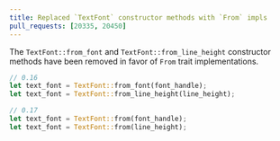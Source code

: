 ```yaml
---
title: Replaced `TextFont` constructor methods with `From` impls
pull_requests: [20335, 20450]
---
```


The `TextFont::from_font` and `TextFont::from_line_height` constructor methods have been removed in favor of `From` trait implementations.

```rust
// 0.16
let text_font = TextFont::from_font(font_handle);
let text_font = TextFont::from_line_height(line_height);

// 0.17
let text_font = TextFont::from(font_handle);
let text_font = TextFont::from(line_height);
```
